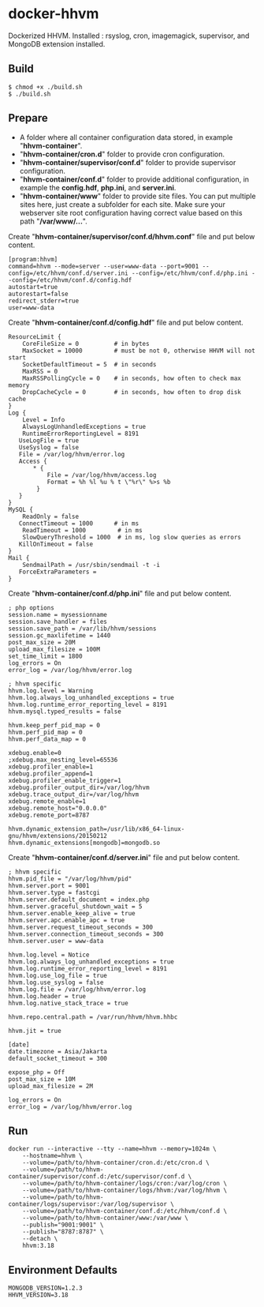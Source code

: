 # docker-hhvm
Dockerized HHVM. Installed :  rsyslog, cron, imagemagick, supervisor, and MongoDB extension installed.

## Build

    $ chmod +x ./build.sh
    $ ./build.sh

## Prepare
- A folder where all container configuration data stored, in example "**hhvm-container**".
- "**hhvm-container/cron.d**" folder to provide cron configuration.
- "**hhvm-container/supervisor/conf.d**" folder to provide supervisor configuration.
- "**hhvm-container/conf.d**" folder to provide additional configuration, in example the **config.hdf**, **php.ini**, and **server.ini**.
- "**hhvm-container/www**" folder to provide site files. You can put multiple sites here, just create a subfolder for each site. Make sure your webserver site root configuration having correct value based on this path "**/var/www/...**".

Create "**hhvm-container/supervisor/conf.d/hhvm.conf**" file and put below content.

    [program:hhvm]
    command=hhvm --mode=server --user=www-data --port=9001 --config=/etc/hhvm/conf.d/server.ini --config=/etc/hhvm/conf.d/php.ini --config=/etc/hhvm/conf.d/config.hdf
    autostart=true
    autorestart=false
    redirect_stderr=true
    user=www-data
    
Create "**hhvm-container/conf.d/config.hdf**" file and put below content.

    ResourceLimit {
        CoreFileSize = 0          # in bytes
        MaxSocket = 10000         # must be not 0, otherwise HHVM will not start
        SocketDefaultTimeout = 5  # in seconds
        MaxRSS = 0
        MaxRSSPollingCycle = 0    # in seconds, how often to check max memory
        DropCacheCycle = 0        # in seconds, how often to drop disk cache
    }
    Log {
        Level = Info
        AlwaysLogUnhandledExceptions = true
        RuntimeErrorReportingLevel = 8191
       UseLogFile = true
       UseSyslog = false
       File = /var/log/hhvm/error.log
       Access {
           * {
               File = /var/log/hhvm/access.log
               Format = %h %l %u % t \"%r\" %>s %b
            }
       }
    }
    MySQL {
        ReadOnly = false
       ConnectTimeout = 1000      # in ms
        ReadTimeout = 1000         # in ms
        SlowQueryThreshold = 1000  # in ms, log slow queries as errors
       KillOnTimeout = false
    }
    Mail {
        SendmailPath = /usr/sbin/sendmail -t -i
       ForceExtraParameters =
    }

Create "**hhvm-container/conf.d/php.ini**" file and put below content.

    ; php options
    session.name = mysessionname
    session.save_handler = files
    session.save_path = /var/lib/hhvm/sessions
    session.gc_maxlifetime = 1440
    post_max_size = 20M
    upload_max_filesize = 100M
    set_time_limit = 1800
    log_errors = On
    error_log = /var/log/hhvm/error.log

    ; hhvm specific
    hhvm.log.level = Warning
    hhvm.log.always_log_unhandled_exceptions = true
    hhvm.log.runtime_error_reporting_level = 8191
    hhvm.mysql.typed_results = false

    hhvm.keep_perf_pid_map = 0
    hhvm.perf_pid_map = 0
    hhvm.perf_data_map = 0

    xdebug.enable=0
    ;xdebug.max_nesting_level=65536
    xdebug.profiler_enable=1
    xdebug.profiler_append=1
    xdebug.profiler_enable_trigger=1
    xdebug.profiler_output_dir=/var/log/hhvm
    xdebug.trace_output_dir=/var/log/hhvm
    xdebug.remote_enable=1
    xdebug.remote_host="0.0.0.0"
    xdebug.remote_port=8787

    hhvm.dynamic_extension_path=/usr/lib/x86_64-linux-gnu/hhvm/extensions/20150212
    hhvm.dynamic_extensions[mongodb]=mongodb.so
    
Create "**hhvm-container/conf.d/server.ini**" file and put below content.

    ; hhvm specific
    hhvm.pid_file = "/var/log/hhvm/pid"
    hhvm.server.port = 9001
    hhvm.server.type = fastcgi
    hhvm.server.default_document = index.php
    hhvm.server.graceful_shutdown_wait = 5
    hhvm.server.enable_keep_alive = true
    hhvm.server.apc.enable_apc = true
    hhvm.server.request_timeout_seconds = 300
    hhvm.server.connection_timeout_seconds = 300
    hhvm.server.user = www-data
    
    hhvm.log.level = Notice
    hhvm.log.always_log_unhandled_exceptions = true
    hhvm.log.runtime_error_reporting_level = 8191
    hhvm.log.use_log_file = true
    hhvm.log.use_syslog = false
    hhvm.log.file = /var/log/hhvm/error.log
    hhvm.log.header = true
    hhvm.log.native_stack_trace = true

    hhvm.repo.central.path = /var/run/hhvm/hhvm.hhbc
    
    hhvm.jit = true
    
    [date]
    date.timezone = Asia/Jakarta
    default_socket_timeout = 300
    
    expose_php = Off
    post_max_size = 10M
    upload_max_filesize = 2M
    
    log_errors = On
    error_log = /var/log/hhvm/error.log

## Run

    docker run --interactive --tty --name=hhvm --memory=1024m \
        --hostname=hhvm \
        --volume=/path/to/hhvm-container/cron.d:/etc/cron.d \
        --volume=/path/to/hhvm-container/supervisor/conf.d:/etc/supervisor/conf.d \
        --volume=/path/to/hhvm-container/logs/cron:/var/log/cron \
        --volume=/path/to/hhvm-container/logs/hhvm:/var/log/hhvm \
        --volume=/path/to/hhvm-container/logs/supervisor:/var/log/supervisor \
        --volume=/path/to/hhvm-container/conf.d:/etc/hhvm/conf.d \
        --volume=/path/to/hhvm-container/www:/var/www \
        --publish="9001:9001" \
        --publish="8787:8787" \
        --detach \
        hhvm:3.18
        
## Environment Defaults
    MONGODB_VERSION=1.2.3
    HHVM_VERSION=3.18